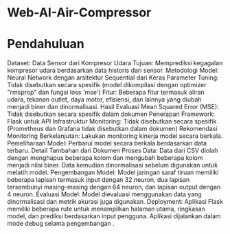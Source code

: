 # Web-AI-Air-Compressor
# Pendahuluan
Dataset: Data Sensor dari Kompresor Udara
Tujuan: Memprediksi kegagalan kompresor udara berdasarkan data historis dari sensor.
Metodologi
Model: Neural Network dengan arsitektur Sequential dari Keras
Parameter Tuning: Tidak disebutkan secara spesifik (model dikompilasi dengan optimizer "rmsprop" dan fungsi loss 'mse')
Fitur: Beberapa fitur termasuk aliran udara, tekanan outlet, daya motor, efisiensi, dan lainnya yang diubah menjadi biner dan dinormalisasi.
Hasil Evaluasi
Mean Squared Error (MSE): Tidak disebutkan secara spesifik dalam dokumen
Penerapan
Framework: Flask untuk API
Infrastruktur Monitoring: Tidak disebutkan secara spesifik (Prometheus dan Grafana tidak disebutkan dalam dokumen)
Rekomendasi
Monitoring Berkelanjutan: Lakukan monitoring kinerja model secara berkala.
Pemeliharaan Model: Perbarui model secara berkala berdasarkan data terbaru.
Detail Tambahan dari Dokumen
Proses Data: Data dari CSV diolah dengan menghapus beberapa kolom dan mengubah beberapa kolom menjadi nilai biner. Data kemudian dinormalisasi sebelum digunakan untuk melatih model.
Pengembangan Model: Model jaringan saraf tiruan memiliki beberapa lapisan termasuk input dengan 32 neuron, dua lapisan tersembunyi masing-masing dengan 64 neuron, dan lapisan output dengan 4 neuron.
Evaluasi Model: Model dievaluasi menggunakan data yang dinormalisasi dan metrik akurasi juga digunakan.
Deployment: Aplikasi Flask memiliki beberapa rute untuk menampilkan halaman utama, ringkasan model, dan prediksi berdasarkan input pengguna. Aplikasi dijalankan dalam mode debug selama pengembangan .
